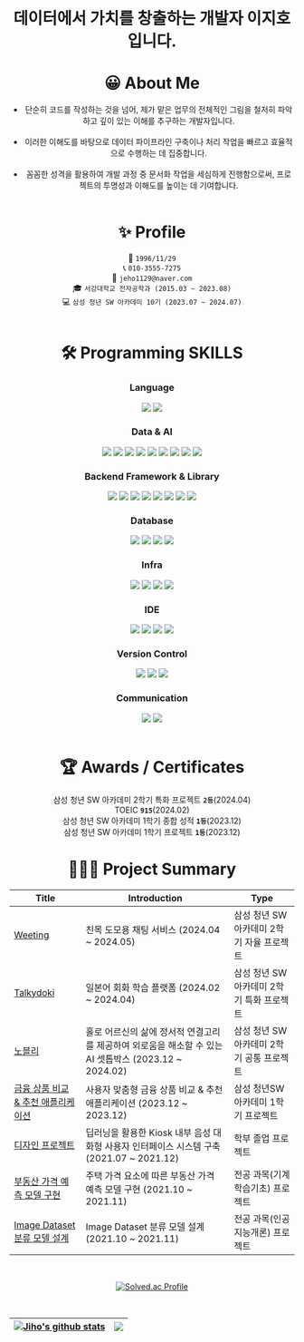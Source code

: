 <div align="center">

# 데이터에서 가치를 창출하는 개발자 이지호입니다.

# **😀 About Me**
- 단순히 코드를 작성하는 것을 넘어, 제가 맡은 업무의 전체적인 그림을 철저히 파악하고 깊이 있는 이해를 추구하는 개발자입니다.
<br></br>
- 이러한 이해도를 바탕으로 데이터 파이프라인 구축이나 처리 작업을 빠르고 효율적으로 수행하는 데 집중합니다.
<br></br>
- 꼼꼼한 성격을 활용하여 개발 과정 중 문서화 작업을 세심하게 진행함으로써, 프로젝트의 투명성과 이해도를 높이는 데 기여합니다.
<br></br>

# **✨ Profile**
  👶 `1996/11/29`
  <br>
  📞 `010-3555-7275`
  <br>
  📧 `jeho1129@naver.com`
  <br>
  🎓 `서강대학교 전자공학과 (2015.03 ~ 2023.08)`
  <br>
  💻 `삼성 청년 SW 아카데미 10기 (2023.07 ~ 2024.07)`
  <br></br>

# **🛠 Programming SKILLS**
### **Language**
  <img src="https://img.shields.io/badge/python-3670A0?style=for-the-badge&logo=python&logoColor=ffdd54"/>
  <img src="https://img.shields.io/badge/java-%23ED8B00.svg?style=for-the-badge&logo=openjdk&logoColor=white"/>

### **Data & AI**
  <img src="https://img.shields.io/badge/Anaconda-%2344A833.svg?style=for-the-badge&logo=anaconda&logoColor=white"/>
  <img src="https://img.shields.io/badge/Google Colab-F9AB00?style=for-the-badge&logo=Google Colab&logoColor=white"/>
  <img src="https://img.shields.io/badge/numpy-%23013243.svg?style=for-the-badge&logo=numpy&logoColor=white"/>
  <img src="https://img.shields.io/badge/pandas-%23150458.svg?style=for-the-badge&logo=pandas&logoColor=white"/>
  <img src="https://img.shields.io/badge/Matplotlib-%23ffffff.svg?style=for-the-badge&logo=Matplotlib&logoColor=black"/>
  <img src="https://img.shields.io/badge/PyTorch-%23EE4C2C.svg?style=for-the-badge&logo=PyTorch&logoColor=white"/>
  <img src="https://img.shields.io/badge/TensorFlow-%23FF6F00.svg?style=for-the-badge&logo=TensorFlow&logoColor=white"/>
  <img src="https://img.shields.io/badge/scikit--learn-%23F7931E.svg?style=for-the-badge&logo=scikit-learn&logoColor=white"/>
  <img src="https://img.shields.io/badge/Apache%20Hadoop-66CCFF?style=for-the-badge&logo=apachehadoop&logoColor=black"/>


### **Backend Framework & Library**
  <img src="https://img.shields.io/badge/django-%23092E20.svg?style=for-the-badge&logo=django&logoColor=white"/>
  <img src="https://img.shields.io/badge/DJANGO-REST-ff1709?style=for-the-badge&logo=django&logoColor=white&color=ff1709&labelColor=gray"/>
  <img src="https://img.shields.io/badge/FastAPI-005571?style=for-the-badge&logo=fastapi"/>
  <img src="https://img.shields.io/badge/Spring-6DB33F?style=for-the-badge&logo=Spring&logoColor=white"/>
  <img src="https://img.shields.io/badge/springboot-6DB33F?style=for-the-badge&logo=springboot&logoColor=white"/>
  <img src="https://img.shields.io/badge/Spring Security-6DB33F?style=for-the-badge&logo=Spring Security&logoColor=white"/>
  <img src="https://img.shields.io/badge/JWT-black?style=for-the-badge&logo=JSON%20web%20tokens"/>
  <img src="https://img.shields.io/badge/-Swagger-%23Clojure?style=for-the-badge&logo=swagger&logoColor=white">


### **Database**
  <img src="https://img.shields.io/badge/MySQL-4479A1?style=for-the-badge&logo=MySQL&logoColor=white"/>
  <img src="https://img.shields.io/badge/MariaDB-003545?style=for-the-badge&logo=mariadb&logoColor=white"/>
  <img src="https://img.shields.io/badge/sqlite-%2307405e.svg?style=for-the-badge&logo=sqlite&logoColor=white"/>
  <img src="https://img.shields.io/badge/Redis-DC382D?style=for-the-badge&logo=Redis&logoColor=white"/>


### **Infra**
  <img src="https://img.shields.io/badge/docker-%230db7ed.svg?style=for-the-badge&logo=docker&logoColor=white"/>
  <img src="https://img.shields.io/badge/jenkins-%232C5263.svg?style=for-the-badge&logo=jenkins&logoColor=white"/>
  <img src="https://img.shields.io/badge/Amazon%20EC2-FF9900?style=for-the-badge&logo=Amazon%20EC2&logoColor=white"/>
  <img src="https://img.shields.io/badge/Ubuntu-E95420?style=for-the-badge&logo=ubuntu&logoColor=white"/>

### **IDE**
  <img src="https://img.shields.io/badge/IntelliJIDEA-000000.svg?style=for-the-badge&logo=intellij-idea&logoColor=white"/>
  <img src="https://img.shields.io/badge/jupyter-%23FA0F00.svg?style=for-the-badge&logo=jupyter&logoColor=white"/>
  <img src="https://img.shields.io/badge/pycharm-143?style=for-the-badge&logo=pycharm&logoColor=black&color=black&labelColor=green"/>
  <img src="https://img.shields.io/badge/Visual%20Studio%20Code-0078d7.svg?style=for-the-badge&logo=visual-studio-code&logoColor=white"/>

### **Version Control**
  <img src="https://img.shields.io/badge/Git-F05032?style=for-the-badge&logo=git&logoColor=white"/>
  <img src="https://img.shields.io/badge/github-%23121011.svg?style=for-the-badge&logo=github&logoColor=white">
  <img src="https://img.shields.io/badge/gitlab-%23181717.svg?style=for-the-badge&logo=gitlab&logoColor=white">

### **Communication**
  <img src="https://img.shields.io/badge/Jira-0052CC?style=for-the-badge&logo=jirasoftware&logoColor=white"/>
  <img src="https://img.shields.io/badge/Notion-000000?style=for-the-badge&logo=notion&logoColor=white"/>
<br></br>

# **🏆 Awards / Certificates**
삼성 청년 SW 아카데미 2학기 특화 프로젝트 **`2등`**(2024.04)
<br>
TOEIC **`915`**(2024.02)
<br>
삼성 청년 SW 아카데미 1학기 종합 성적 **`1등`**(2023.12)
<br>
삼성 청년 SW 아카데미 1학기 프로젝트 **`1등`**(2023.12)
<br>

# **👨🏻‍💻 Project Summary**

| Title | Introduction | Type |
| ------------- | ------------- | ------------- |
| <a href="https://github.com/jeho1129/Weeting">Weeting</a> | 친목 도모용 채팅 서비스 (2024.04 ~ 2024.05) | 삼성 청년 SW아카데미 2학기 자율 프로젝트 |
| <a href="https://github.com/jeho1129/Talkydoki">Talkydoki</a> | 일본어 회화 학습 플랫폼 (2024.02 ~ 2024.04) | 삼성 청년 SW아카데미 2학기 특화 프로젝트 |
| <a href="https://github.com/jeho1129/Nobly">노블리</a> | 홀로 어르신의 삶에 정서적 연결고리를 제공하여 외로움을 해소할 수 있는 AI 셋톱박스 (2023.12 ~ 2024.02) | 삼성 청년 SW아카데미 2학기 공통 프로젝트 |
| <a href="https://github.com/jeho1129/Financial">금융 상품 비교 & 추천 애플리케이션</a> | 사용자 맞춤형 금융 상품 비교 & 추천 애플리케이션 (2023.12 ~ 2023.12) | 삼성 청년SW아카데미 1학기 프로젝트 |
| <a href="">디자인 프로젝트</a> | 딥러닝을 활용한 Kiosk 내부 음성 대화형 사용자 인터페이스 시스템 구축 (2021.07 ~ 2021.12) | 학부 졸업 프로젝트 |
| <a href="https://github.com/jeho1129/housing_price_prediction_project">부동산 가격 예측 모델 구현</a> | 주택 가격 요소에 따른 부동산 가격 예측 모델 구현 (2021.10 ~ 2021.11) | 전공 과목(기계학습기초) 프로젝트 |
| <a href="https://github.com/jeho1129/CNN">Image Dataset 분류 모델 설계</a> | Image Dataset 분류 모델 설계 (2021.10 ~ 2021.11) | 전공 과목(인공지능개론) 프로젝트 |

<br>

[![Solved.ac Profile](http://mazassumnida.wtf/api/v2/generate_badge?boj=jeho1129)](https://solved.ac/jeho1129/) 

<br>

| <a href="https://github.com/anuraghazra/github-readme-stats"><img align="center" src="https://github-readme-stats.vercel.app/api?username=jeho1129&rank_icon=github&show_icons=true&theme=default_repocard&hide_border=true" alt="Jiho's github stats" /></a> | <a href="https://github.com/anuraghazra/github-readme-stats"><img align="center" src="https://github-readme-stats.vercel.app/api/top-langs/?username=jeho1129&layout=compact&theme=buefy&hide_border=true" /></a> |
| ------------- | ------------- |

</div>

